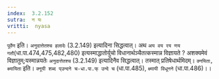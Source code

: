 ```yaml
---
index:  3.2.152
sutra:  न यः
vritti:  nyasa
---
```


`पूर्वेण` इति। `अनुदात्तेतश्च हलादेः` (3.2.149) इत्यादिना सिद्धत्वात्। अथ `अय वय रय णय गतौ`(धा.पा.474,475,482,480) इत्यस्माद्धातोर्युचो विधानार्थञ्चैतत्कस्मान्न विज्ञायते ? अशक्यमेवं विज्ञातुम्;यस्मान्नयतेः `अनुदात्तेतश्च` (3.2.149) इत्यादिनैव सिद्धत्वात्। तस्मात् प्रतिषेधार्थमिदम्। `क्नयिता, क्ष्मायिता` इति। `क्नूयी शब्द प्उन्दने च-धा.पा.फ् उन्दे च` (धा.पा.485), `क्ष्मायी विधूनने` (धा.पा.486)।।

